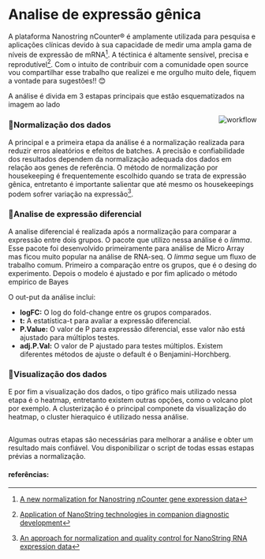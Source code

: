 # Analise de expressão gênica 
A plataforma Nanostring nCounter® é amplamente utilizada para pesquisa e aplicações clínicas devido à sua capacidade de medir uma ampla gama de níveis de expressão de mRNA[^1]. A téctinica é altamente sensível, precisa e reprodutível[^2]. Com o intuito de contribuir com a comunidade open source vou compartilhar esse trabalho que realizei e me orgulho muito dele, fiquem a vontade para sugestões!! 😊


A análise é divida em 3 estapas principais que estão esquematizados na imagem ao lado

 <img align= "right" alt="workflow"  src="https://live.staticflickr.com/65535/52647870705_37e1868193_z.jpg">

### 🔹Normalização dos dados 

   A principal e a primeira etapa da análise é a normalização  realizada para reduzir erros aleatórios e efeitos de batches. A precisão e confiabilidade dos resultados dependem da normalização adequada dos dados em relação aos genes de referência. O método de normalização por housekeeping é frequentemente escolhido quando se trata de expressão gênica, entretanto é importante salientar que até mesmo os housekeepings podem sofrer variação na expressão[^3].
   
### 🔹Analise de expressão diferencial 

A analise diferencial é realizada após a normalização para comparar a expressão entre dois grupos. O pacote que utilizo nessa análise é o *limma*. Esse pacote foi desenvolvido primeiramente para análise de Micro Array mas ficou muito popular na análise de RNA-seq. 
O *limma* segue um fluxo de trabalho comum. Primeiro a comparação entre os grupos, que é o desing do experimento. Depois o modelo é ajustado e por fim aplicado o método empirico de Bayes 

O out-put da análise inclui:
- **logFC:** O log do fold-change entre os grupos comparados.
- **t:** A estatística-t para avaliar a expressão diferencial.
- **P.Value:** O valor de P para expressão diferencial, esse valor não está ajustado para múltiplos testes. 
- **adj.P.Val:** O valor de P ajustado para testes múltiplos. Existem diferentes métodos de ajuste o default é o Benjamini-Horchberg.

### 🔹Visualização dos dados

E por fim a visualização dos dados, o tipo gráfico mais utilizado nessa etapa é o heatmap, entretanto existem outras opções, como o volcano plot por exemplo. 
A clusterização é o principal componete da visualização do heatmap, o cluster hieraquico é utilizado nessa análise. 

##

Algumas outras etapas são necessárias para melhorar a análise e obter um resultado mais confiável.
Vou disponibilizar o script de todas essas estapas prévias a normalização. 



#### referências:
[^1]: [A new normalization for Nanostring nCounter gene expression data](https://academic.oup.com/nar/article/47/12/6073/5494770?login=false)
[^2]: [Application of NanoString technologies in companion diagnostic development](https://www.tandfonline.com/doi/full/10.1080/14737159.2019.1623672?scroll=top&needAccess=true&role=tab)
[^3]: [An approach for normalization and quality control for NanoString RNA expression data](https://academic.oup.com/bib/article-abstract/22/3/bbaa163/5891144?login=false)
